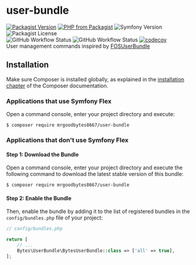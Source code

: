 # user-bundle
[![Packagist Version](https://img.shields.io/packagist/v/mrgoodbytes8667/user-bundle?logo=packagist&logoColor=FFF&style=flat)](https://packagist.org/packages/mrgoodbytes8667/user-bundle)
[![PHP from Packagist](https://img.shields.io/packagist/php-v/mrgoodbytes8667/user-bundle?logo=php&logoColor=FFF&style=flat)](https://packagist.org/packages/mrgoodbytes8667/user-bundle)
![Symfony Version](https://img.shields.io/endpoint?url=https%3A%2F%2Fshields.goodbytes.live%2Fshield%2Fsymfony%2F%255E5.3&logoColor=FFF&style=flat)
![Packagist License](https://img.shields.io/packagist/l/mrgoodbytes8667/user-bundle?logo=creative-commons&logoColor=FFF&style=flat)  
![GitHub Workflow Status](https://img.shields.io/github/workflow/status/mrgoodbytes8667/user-bundle/release?label=stable&logo=github&logoColor=FFF&style=flat)
![GitHub Workflow Status](https://img.shields.io/github/workflow/status/mrgoodbytes8667/user-bundle/tests?logo=github&logoColor=FFF&style=flat)
[![codecov](https://img.shields.io/codecov/c/github/mrgoodbytes8667/user-bundle?logo=codecov&logoColor=FFF&style=flat)](https://codecov.io/gh/mrgoodbytes8667/user-bundle)  
User management commands inspired by [FOSUserBundle](https://github.com/FriendsOfSymfony/FOSUserBundle)

## Installation

Make sure Composer is installed globally, as explained in the
[installation chapter](https://getcomposer.org/doc/00-intro.md)
of the Composer documentation.

### Applications that use Symfony Flex

Open a command console, enter your project directory and execute:

```console
$ composer require mrgoodbytes8667/user-bundle
```

### Applications that don't use Symfony Flex

#### Step 1: Download the Bundle

Open a command console, enter your project directory and execute the
following command to download the latest stable version of this bundle:

```console
$ composer require mrgoodbytes8667/user-bundle
```

#### Step 2: Enable the Bundle

Then, enable the bundle by adding it to the list of registered bundles
in the `config/bundles.php` file of your project:

```php
// config/bundles.php

return [
    // ...
    Bytes\UserBundle\BytesUserBundle::class => ['all' => true],
];
```